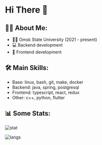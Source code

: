 # Hi There 👋

## 👨‍💻 About Me:
- 👨‍🎓 Omsk State University (2021 - present)
- 💻 Backend development
- 🎨 Frontend development

## 🛠️ Main Skills:
- Base: linux, bash, git, make, docker
- Backend: java, spring, postgresql
- Frontend: typescript, react, redux
- Other: c++, python, flutter

## 📊 Some Stats:
![stat](https://github-readme-stats.vercel.app/api?username=ruska112x&show_icons=true&theme=gruvbox)

![langs](https://github-readme-stats.vercel.app/api/top-langs/?username=ruska112x&layout=compact&theme=gruvbox)
